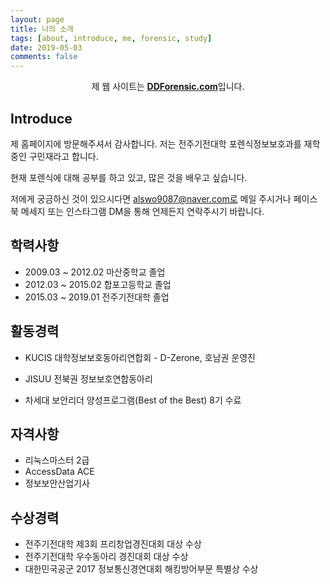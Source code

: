 ```yaml
---
layout: page
title: 나의 소개 
tags: [about, introduce, me, forensic, study]
date: 2019-05-03
comments: false
---
```

    
<center>제 웹 사이트는 <a href="http://www.ddforensic.com"><b>DDForensic.com</b></a>입니다.</center>

## Introduce
제 홈페이지에 방문해주셔서 감사합니다. 저는 전주기전대학 포렌식정보보호과를 재학중인 구민재라고 합니다.

현재 포렌식에 대해 공부를 하고 있고, 많은 것을 배우고 싶습니다.

저에게 궁금하신 것이 있으시다면 alswo9087@naver.com로 메일 주시거나 페이스북 메세지 또는 인스타그램 DM을 통해 언제든지 연락주시기 바랍니다. 




## 학력사항
* 2009.03 ~ 2012.02 마산중학교 졸업
* 2012.03 ~ 2015.02 합포고등학교 졸업
* 2015.03 ~ 2019.01 전주기전대학 졸업




## 활동경력
* KUCIS 대학정보보호동아리연합회 - D-Zerone, 호남권 운영진

* JISUU 전북권 정보보호연합동아리

* 차세대 보안리더 양성프로그램(Best of the Best) 8기 수료




## 자격사항
* 리눅스마스터 2급
* AccessData ACE
* 정보보안산업기사




## 수상경력
* 전주기전대학 제3회 프리창업경진대회 대상 수상
* 전주기전대학 우수동아리 경진대회 대상 수상
* 대한민국공군 2017 정보통신경연대회 해킹방어부문 특별상 수상
